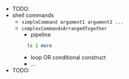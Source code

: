 - TODO:
- shell commands
    - `simpleCommand argument1 argument2 ...`
    - `complexCommandsArrangedTogether`
        - pipeline
        ```bash
          ls | more
        ```
        - loop OR conditional construct
        - …
- TODO: